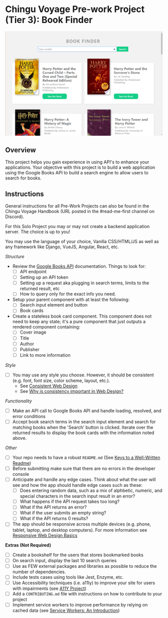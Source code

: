 # Chingu Voyage Pre-work Project (Tier 3): Book Finder

![Tier3 Book Finder](./assets/book-finder-results.png)

## Overview

This project helps you gain experience in using API's to enhance your applications.
Your objective with this project is to build a web application using the
Google Books API to build a search engine to allow users to search for books.

## Instructions

General instructions for all Pre-Work Projects can also be found in the Chingu 
Voyage Handbook (URL posted in the #read-me-first channel on Discord).

For this Solo Project you may or may not create a backend application server. 
The choice is up to you!

You may use the language of your choice, Vanilla CSS/HTML/JS as well as any 
framework like Django, VueJS, Angular, React, etc.

*Structure*
- Review the [Google Books API](https://developers.google.com/books/) documentation. Things to look for:
  - [ ] API endpoint
  - [ ] Setting up an API token
  - [ ] Setting up a request aka plugging in search terms, limits to the returned result, etc
  - [ ] How to query only for the exact info you need.
- Setup your parent component with at least the following:
  - [ ] Search input element and button
  - [ ] Book cards
- Create a stateless book card component. This component does not need to keep 
any state; it's a pure component that just outputs a rendered component 
containing:
  - [ ] Cover image
  - [ ] Title
  - [ ] Author
  - [ ] Publisher
  - [ ] Link to more information

*Style*
- [ ] You may use any style you choose. However, it should be consistent (e.g.
font, font size, color scheme, layout, etc.).
  - See [Consistent Web Design](https://1stwebdesigner.com/consistent-web-design/)
  - See [Why is consistency important in Web Design?](https://laceytechsolutions.co.uk/blog/importance-of-consistency-in-web-design/)

*Functionality*
- [ ] Make an API call to Google Books API and handle loading, resolved, and 
error conditions
- [ ] Accept book search terms in the search input element and search for
matching books when the 'Search' button is clicked. Iterate over the returned 
results to display the book cards with the information noted above. 

*Other*
- [ ] Your repo needs to have a robust `README.md` (See [Keys to a Well-Written Readme](https://medium.com/chingu/keys-to-a-well-written-readme-55c53d34fe6d))
- [ ] Before submitting make sure that there are no errors in the developer console
- [ ] Anticipate and handle any edge cases. Think about what the user will see 
and how the app should handle edge cases such as these:
  - [ ] Does entering random data, such as a mix of alphbetic, numeric, and
  special characters in the search input result in an error?
  - [ ] What happens if the API request takes too long?
  - [ ] What if the API returns an error?
  - [ ] What if the user submits an empty string?
  - [ ] What if the API returns 0 results?
- [ ] The app should be responsive across multiple devices (e.g. phone, tablet, 
laptop, and desktop computers). For more information see 
[Responsive Web Design Basics](https://developers.google.com/web/fundamentals/design-and-ux/responsive/)

**Extras (Not Required)**
- [ ] Create a bookshelf for the users that stores bookmarked books 
- [ ] On search input, display the last 10 search queries
- [ ] Use as FEW external packages and libraries as possible to reduce the 
number of dependencies.
- [ ] Include tests cases using tools like Jest, Enzyme, etc.
- [ ] Use Accessibility techniques (i.e. a11ly) to improve your site for users 
with impairments (see [A11Y Project](https://a11yproject.com/))
- [ ] Add a `CONTRIBUTING.md` file with instructions on how to contribute to
your project
- [ ] Implement service workers to improve performance by relying on cached 
data (see [Service Workers: An Introduction](https://developers.google.com/web/fundamentals/primers/service-workers))
